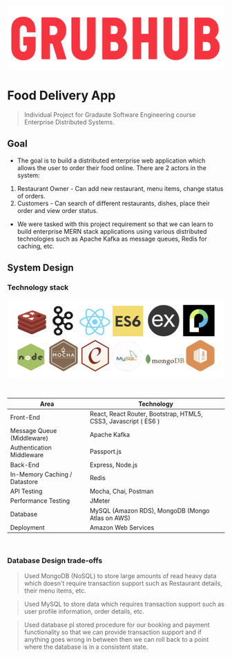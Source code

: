 

![](readme-src/Grubhub-Logo.png)

# Food Delivery App

> Individual Project for Gradaute Software Engineering course Enterprise Distributed Systems.

## Goal

* The goal is to build a distributed enterprise web application which allows the user to order their food online.
There are 2 actors in the system:

1. Restaurant Owner - Can add new restaurant, menu items, change status of orders.
2. Customers - Can search of different restaurants, dishes, place their order and view order status.

* We were tasked with this project requirement so that we can learn to build enterprise MERN stack applications using various distributed technologies such as Apache Kafka as message queues, Redis for caching, etc.

## System Design

### Technology stack

![](readme-src/Technologies.png)


<br/>
<table>
<thead>
<tr>
<th>Area</th>
<th>Technology</th>
</tr>
</thead>
<tbody>
	<tr>
		<td>Front-End</td>
		<td>React, React Router, Bootstrap, HTML5, CSS3, Javascript ( ES6 )</td>
	</tr>
	<tr>
		<td>Message Queue (Middleware)</td>
		<td>Apache Kafka</td>
	</tr>
	<tr>
		<td>Authentication Middleware</td>
		<td>Passport.js</td>
	</tr>
	<tr>
		<td>Back-End</td>
		<td>Express, Node.js</td>
	</tr>
	<tr>
		<td>In-Memory Caching / Datastore</td>
		<td>Redis</td>
	</tr>
	<tr>
		<td>API Testing</td>
		<td>Mocha, Chai, Postman</td>
	</tr>
	<tr>
		<td>Performance Testing</td>
		<td>JMeter</td>
	</tr>
	<tr>
		<td>Database</td>
		<td>MySQL (Amazon RDS), MongoDB (Mongo Atlas on AWS)</td>
	</tr>
    <tr>
		<td>Deployment</td>
		<td>Amazon Web Services</td>
	</tr>
</tbody>
</table>
<br/>

### Database Design trade-offs
> Used MongoDB (NoSQL) to store large amounts of read heavy data which doesn't require transaction support such as Restaurant details, their menu items, etc.

> Used MySQL to store data which requires transaction support such as user profile information, order details, etc.

> Used database pl stored procedure for our booking and payment functionality so that we can provide transaction support and if anything goes wrong in between then we can roll back to a point where the database is in a consistent state.
